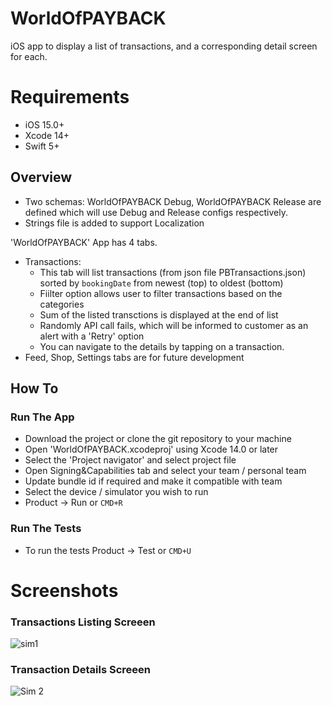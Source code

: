 # WorldOfPAYBACK
iOS app to display a list of transactions, and a corresponding detail screen for each.

# Requirements

- iOS 15.0+
- Xcode 14+
- Swift 5+

## Overview

* Two schemas: WorldOfPAYBACK Debug, WorldOfPAYBACK Release are defined which will use Debug and Release configs respectively. 
* Strings file is added to support Localization

'WorldOfPAYBACK' App has 4 tabs.
* Transactions: 
	- This tab will list transactions (from json file PBTransactions.json) sorted by `bookingDate` from newest (top) to oldest (bottom)
	- Fiilter option allows user to filter transactions based on the categories
	- Sum of the listed transctions is displayed at the end of list
	- Randomly API call fails, which will be informed to customer as an alert with a 'Retry' option 
	- You can navigate to the details by tapping on a transaction.
* Feed, Shop, Settings tabs are for future development


## How To

### Run The App

- Download the project or clone the git repository to your machine
- Open 'WorldOfPAYBACK.xcodeproj' using Xcode 14.0 or later
- Select the 'Project navigator' and select project file
- Open Signing&Capabilities tab and select your team / personal team
- Update bundle id if required and make it compatible with team
- Select the device / simulator you wish to run
- Product -> Run or `CMD+R`

### Run The Tests

- To run the tests Product -> Test or `CMD+U`

# Screenshots

### Transactions Listing Screeen

![sim1](https://user-images.githubusercontent.com/41156474/215595172-e21c26c0-c2f0-498c-9f03-6a6010086fa2.jpg)


### Transaction Details Screeen

![Sim 2](https://user-images.githubusercontent.com/41156474/215595198-694699d6-549b-4389-91ec-269dd2505478.jpg)


